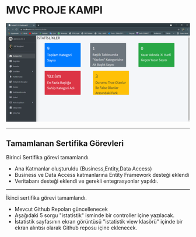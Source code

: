 # MVC PROJE KAMPI

![Çıktı](https://github.com/elifyenginol/MvcProject/blob/master/WebMVC/Views/Statictics/statictics.PNG)


---


## Tamamlanan Sertifika Görevleri

Birinci Sertifika görevi tamamlandı. <br/>
* Ana Katmanlar oluşturuldu (Business,Entity,Data Access)
* Business ve Data Access katmanlarına Entity Framework desteği eklendi
* Veritabanı desteği eklendi ve gerekli entegrasyonlar yapıldı.<br/>
---

 İkinci sertifika görevi tamamlandı.
* Mevcut Github Repoları güncellenecek
*  Aşağıdaki 5 sorgu "istatistik" isminde bir controller içine yazılacak.
*  İstatistik sayfasının ekran görüntüsü "istatistik view klasörü" içinde bir ekran alıntısı olarak Github reposu içine eklenecek. 
